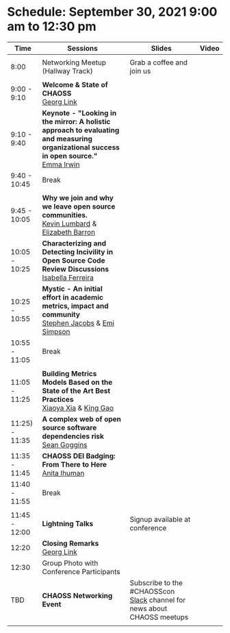 # Schedule: September 30, 2021 9:00 am to 12:30 pm

|Time|Sessions|Slides|Video
---|---|---|---
| | |
| 8:00|Networking Meetup (Hallway Track)|Grab a coffee and join us|
| | |
| 9:00 - 9:10|**Welcome & State of CHAOSS**<br>[Georg Link]()||
| 9:10 - 9:40|**Keynote - "Looking in the mirror: A holistic approach to evaluating and measuring organizational success in open source."**<br>[Emma Irwin]()||
|9:40 - 10:45|Break|
| | |
|9:45 - 10:05|**Why we join and why we leave open source communities.**<br>[Kevin Lumbard]() & [Elizabeth Barron]()||
|10:05 - 10:25|**Characterizing and Detecting Incivility in Open Source Code Review Discussions**<br>[Isabella Ferreira]()||
|10:25 - 10:55|**Mystic - An initial effort in academic metrics, impact and community**<br>[Stephen Jacobs]() & [Emi Simpson]()||
|10:55 - 11:05|Break|
| | |
|11:05 - 11:25|**Building Metrics Models Based on the State of the Art Best Practices**<br>[Xiaoya Xia]() & [King Gao]()||
|11:25) - 11:35|**A complex web of open source software dependencies risk**<br>[Sean Goggins]()||
|11:35 - 11:45|**CHAOSS DEI Badging: From There to Here**<br>[Anita Ihuman]()||
|11:40 - 11:55|Break|
| | |
|11:45 - 12:00|**Lightning Talks** |Signup available at conference|
|12:20|**Closing Remarks**<br>[Georg Link]()|
|12:30|Group Photo with Conference Participants||
|TBD|**CHAOSS Networking Event**|Subscribe to the #CHAOSScon [Slack](https://join.slack.com/t/chaoss-workspace/shared_invite/zt-r65szij9-QajX59hkZUct82b0uACA6g) channel for news about CHAOSS meetups|
| | |
